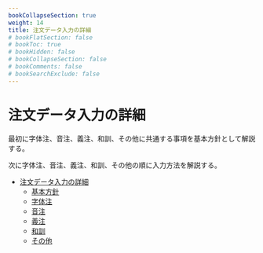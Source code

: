 ```yaml
---
bookCollapseSection: true
weight: 14
title: 注文データ入力の詳細
# bookFlatSection: false
# bookToc: true
# bookHidden: false
# bookCollapseSection: false
# bookComments: false
# bookSearchExclude: false
---
```


# 注文データ入力の詳細


最初に字体注、音注、義注、和訓、その他に共通する事項を基本方針として解説する。

次に字体注、音注、義注、和訓、その他の順に入力方法を解説する。

- [注文データ入力の詳細](/docs/notes/krm_main/def_input/)
    - [基本方針](/docs/notes/krm_main/def_input/1/)
    - [字体注](/docs/notes/krm_main/def_input/2/)
    - [音注](/docs/notes/krm_main/def_input/3/)
    - [義注](/docs/notes/krm_main/def_input/4/)
    - [和訓](/docs/notes/krm_main/def_input/5/)
    - [その他](/docs/notes/krm_main/def_input/6/)